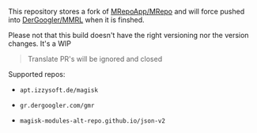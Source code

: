 This repository stores a fork of [MRepoApp/MRepo](https://github.com/MRepoApp/MRepo) and will force pushed into [DerGoogler/MMRL](https://github.com/DerGoogler/MMRL ) when it is finshed.

Please not that this build doesn't have the right versioning nor the version changes. It's a WIP

> Translate PR's will be ignored and closed

Supported repos:

- ```
  apt.izzysoft.de/magisk
  ```
- ```
  gr.dergoogler.com/gmr
  ```
- ```
  magisk-modules-alt-repo.github.io/json-v2
  ```